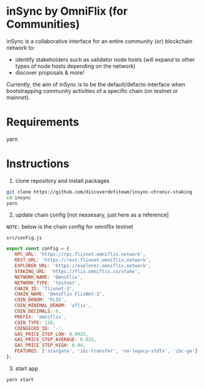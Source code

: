 inSync by OmniFlix (for Communities)
===

inSync is a collaborative interface for an entire community (or) blockchain network to:

- identify stakeholders such as validator node hosts (will expand to other types of node hosts depending on the network)
- discover proposals & more!

Currently, the aim of inSync is to be the default/defacto interface when bootstrapping community activities of a
specific chain (on testnet or mainnet).

# Requirements

yarn

# Instructions

1. clone repository and install packages

  ```sh
  git clone https://github.com/discoverdefiteam/insync-chronic-staking
  cd insync
  yarn
  ```

2. update chain config [not nessesary, just here as a reference]

`NOTE:` below is the chain config for omniflix testnet

`src/config.js`

 ```js
export const config = {
    RPC_URL: 'https://rpc.flixnet.omniflix.network',
    REST_URL: 'https://rest.flixnet.omniflix.network',
    EXPLORER_URL: 'https://explorer.omniflix.network',
    STAKING_URL: 'https://flix.omniflix.co/stake',
    NETWORK_NAME: 'OmniFlix',
    NETWORK_TYPE: 'testnet',
    CHAIN_ID: 'flixnet-3',
    CHAIN_NAME: 'OmniFlix FlixNet-3',
    COIN_DENOM: 'FLIX',
    COIN_MINIMAL_DENOM: 'uflix',
    COIN_DECIMALS: 6,
    PREFIX: 'omniflix',
    COIN_TYPE: 118,
    COINGECKO_ID: '-',
    GAS_PRICE_STEP_LOW: 0.0025,
    GAS_PRICE_STEP_AVERAGE: 0.025,
    GAS_PRICE_STEP_HIGH: 0.04,
    FEATURES: ['stargate', 'ibc-transfer', 'no-legacy-stdTx', 'ibc-go'],
};
 ```

3. start app

 ```sh
 yarn start
 ```
